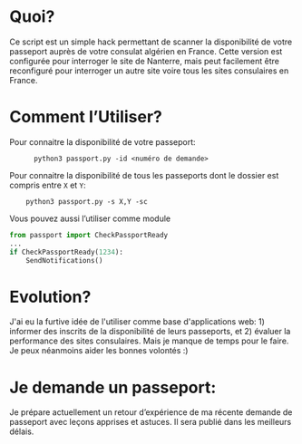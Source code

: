 # Quoi?

Ce script est un simple hack permettant de scanner la disponibilité de votre passeport auprès de votre consulat algérien en France. Cette version est configurée pour interroger le site de Nanterre, mais peut facilement être reconfiguré pour interroger un autre site voire tous les sites consulaires en France.

 # Comment l’Utiliser?
Pour connaitre la disponibilité de votre passeport:
```shell
      python3 passport.py -id <numéro de demande>
```
Pour connaitre la disponibilité de tous les passeports dont le dossier est compris entre `X` et `Y`:
```shell
    python3 passport.py -s X,Y -sc
```
Vous pouvez aussi l’utiliser comme module 


```python
from passport import CheckPassportReady
...
if CheckPassportReady(1234):
	SendNotifications()

```
# Evolution?

J'ai eu la furtive idée de l'utiliser comme base d'applications web: 1) informer des inscrits de la disponibilité de leurs passeports, et 2) évaluer la performance des sites consulaires.
Mais je manque de temps pour le faire. Je peux néanmoins aider les bonnes volontés :)

# Je demande un passeport:

Je  prépare actuellement un retour d’expérience de ma récente demande de passeport avec leçons apprises et astuces. Il sera publié dans les meilleurs délais.
